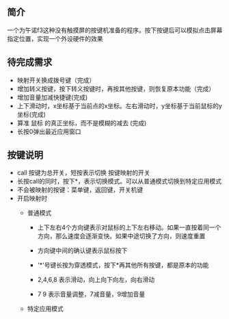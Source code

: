 
## 简介
一个为午诺f3这种没有触摸屏的按键机准备的程序。按下按键后可以模拟点击屏幕指定位置，实现一个外设硬件的效果

## 待完成需求

*  映射开关换成拨号键（完成）
*  增加转义按键，按下转义按键时，再按其他按键，则恢复原本功能（完成）
* 增加音量加减快捷键(完成)
* 上下滑动时，x坐标基于当前点的x坐标。左右滑动时，y坐标基于当前鼠标的y坐标(完成)
* 算准 鼠标 的真正坐标，而不是模糊的减去 (完成)
* 长按0弹出最近应用窗口


## 按键说明
* call 按键为总开关，短按表示切换 按键映射的开关
* 长按call的同时，按下*，表示切换模式。可以从普通模式切换到特定应用模式
* 不会被映射的按键：菜单键，返回键，开关机键
* 开启映射时
  * 普通模式

    * 上下左右4个方向键表示对鼠标的上下左右移动。如果一直按着同一个方向，那么速度会逐渐变快。如果中途切换了方向，则速度重置
    * 方向键中间的确认键表示鼠标按下

    * '\*'号键长按为穿透模式，按下*再其他所有按键，都是原本的功能
    * 2,4,6,8 表示滑动，向上向下向左，向右滑动
    * 7 9 表示音量调整，7减音量，9增加音量

  * 特定应用模式
    
  